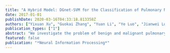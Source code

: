 ```yaml
---
title: "A Hybrid Model: DGnet-SVM for the Classification of Pulmonary Nodules"
date: 2017-01-01
publishDate: 2020-03-16T04:33:18.813358Z
authors: ["Yixuan Xu", "Guokai Zhang", "Yuan Li", "Ye Luo", "Jianwei Lu"]
publication_types: ["1"]
abstract: "We investigate the problem of benign and malignant pulmonary nodules classification for thoracic Computed Tomography (CT) images. Although various methods have been proposed to solve this problem, they have bottlenecks of poor input image quality and subjective or shallow feature extraction. In this paper, we propose a Denoise GoogLeNet model with the classifier of Support Vector Machine (DGnet-SVM) to improve the final classification accuracy. We apply Denoise Network to improve the CT image quality by reducing the noise, and GoogLeNet is utilized to extract high-level features for better generalization of data. Furthermore, SVM is applied to classify the nodules owing to its great classification performance. The experimental results show that our hybrid model outperforms other state-of-the-art methods with the accuracy of 0.89 based on five-fold cross validation and the AUC is 0.95. The advantages of the proposed model and our future work are also discussed."
featured: false
publication: "*Neural Information Processing*"
---
```


